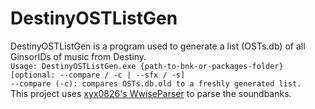 # DestinyOSTListGen
DestinyOSTListGen is a program used to generate a list (OSTs.db) of all GinsorIDs of music from Destiny.  
`Usage: DestinyOSTListGen.exe {path-to-bnk-or-packages-folder} [optional: --compare / -c | --sfx / -s]`  
`--compare (-c): compares OSTs.db.old to a freshly generated list.`  
This project uses [xyx0826's WwiseParser](https://github.com/xyx0826/WwiseParser) to parse the soundbanks.
